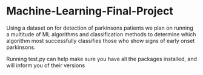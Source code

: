 # Machine-Learning-Final-Project
Using a dataset on for detection of parkinsons patients we plan on running a multitude of ML algorithms and classification methods to determine which algorithm most successfully classifies those who show signs of early onset parkinsons.

Running test.py can help make sure you have all the packages installed, and will inform you of their versions
